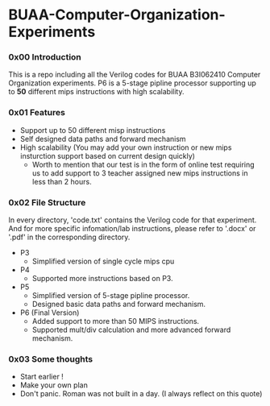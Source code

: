 # BUAA-Computer-Organization-Experiments
### 0x00 Introduction
This is a repo including all the Verilog codes for BUAA B3I062410 Computer Organization experiments. 
P6 is a 5-stage pipline processor supporting up to **50** different mips instructions with high scalability.
### 0x01 Features
- Support up to 50 different misp instructions
- Self designed data paths and forward mechanism
- High scalability (You may add your own instruction or new mips insturction support based on current design quickly)
  - Worth to mention that our test is in the form of online test requiring us to add support to 3 teacher assigned new mips instructions in less than 2 hours.
### 0x02 File Structure
In every directory, 'code.txt' contains the Verilog code for that experiment. And for more specific infomation/lab instructions, please refer to '.docx' or '.pdf' in the corresponding directory.
- P3
  - Simplified version of single cycle mips cpu
- P4
  - Supported more instructions based on P3.
- P5
  - Simplified version of 5-stage pipline processor.
  - Designed basic data paths and forward mechanism.
- P6 (Final Version)
  - Added support to more than 50 MIPS instructions.
  - Supported mult/div calculation and more advanced forward mechanism.
 
### 0x03 Some thoughts
- Start earlier !
- Make your own plan
- Don't panic. Roman was not built in a day. (I always reflect on this quote)
